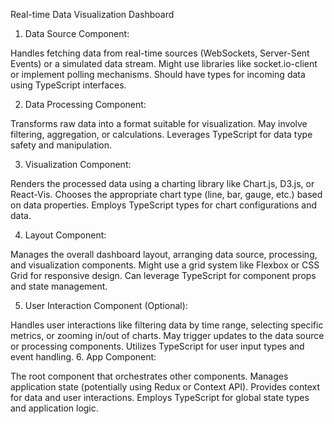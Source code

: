 Real-time Data Visualization Dashboard

1. Data Source Component:

Handles fetching data from real-time sources (WebSockets, Server-Sent Events) or a simulated data stream.
Might use libraries like socket.io-client or implement polling mechanisms.
Should have types for incoming data using TypeScript interfaces.

2. Data Processing Component:

Transforms raw data into a format suitable for visualization.
May involve filtering, aggregation, or calculations.
Leverages TypeScript for data type safety and manipulation.

3. Visualization Component:

Renders the processed data using a charting library like Chart.js, D3.js, or React-Vis.
Chooses the appropriate chart type (line, bar, gauge, etc.) based on data properties.
Employs TypeScript types for chart configurations and data.

4. Layout Component:

Manages the overall dashboard layout, arranging data source, processing, and visualization components.
Might use a grid system like Flexbox or CSS Grid for responsive design.
Can leverage TypeScript for component props and state management.

5. User Interaction Component (Optional):

Handles user interactions like filtering data by time range, selecting specific metrics, or zooming in/out of charts.
May trigger updates to the data source or processing components.
Utilizes TypeScript for user input types and event handling.
6. App Component:

The root component that orchestrates other components.
Manages application state (potentially using Redux or Context API).
Provides context for data and user interactions.
Employs TypeScript for global state types and application logic.
